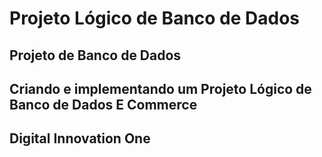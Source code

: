  <h1>Projeto Lógico de Banco de Dados</h1>
 <h2> Projeto de Banco de Dados</h2>
 <h2> Criando e implementando um Projeto Lógico de Banco de Dados E Commerce</h2>
<h2>Digital Innovation One </h2>

